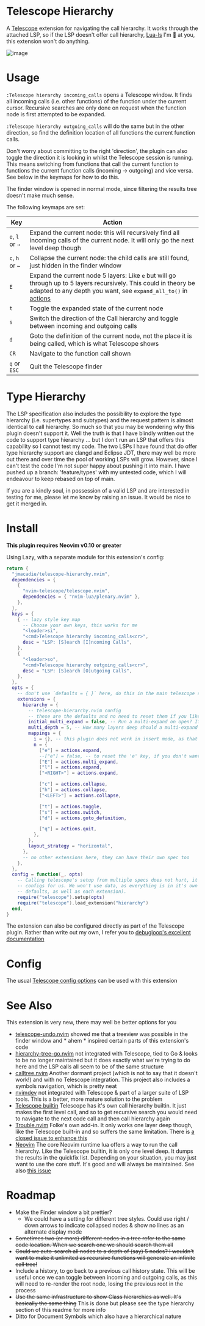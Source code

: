 # Telescope Hierarchy

A [Telescope](https://github.com/nvim-telescope/telescope.nvim) extension for navigating the call hierarchy. It works through the attached LSP, so if the LSP doesn't offer call hierarchy, [Lua-ls](https://github.com/LuaLS/lua-language-server) I'm 👀 at you, this extension won't do anything.

![image](https://github.com/user-attachments/assets/4120f28c-52f2-4c92-8c1e-147dd37efa25)

# Usage

`:Telescope hierarchy incoming_calls` opens a Telescope window. It finds all incoming calls (i.e. other functions) of the function under the current cursor. Recursive searches are only done on request when the function node is first attempted to be expanded.

`:Telescope hierarchy outgoing_calls` will do the same but in the other direction, so find the definition location of all functions the current function calls.

Don't worry about committing to the right 'direction', the plugin can also toggle the direction it is looking in whilst the Telescope session is running. This means switching from functions that call the current function to functions the current function
calls (incoming -> outgoing) and vice versa. See below in the keymaps for how to do this.

The finder window is opened in normal mode, since filtering the results tree doesn't make much sense.

The following keymaps are set:

| Key | Action |
| --- | --- |
| `e`, `l` or `→` | Expand the current node: this will recursively find all incoming calls of the current node. It will only go the next level deep though |
| `c`, `h` or `←` | Collapse the current node: the child calls are still found, just hidden in the finder window |
| `E` | Expand the current node 5 layers: Like `e` but will go through up to 5 layers recursively. This could in theory be adapted to any depth you want, see `expand_all_to()` in [actions](lua/telescope-hierarchy/actions.lua)  |
| `t` | Toggle the expanded state of the current node |
| `s` | Switch the direction of the Call hierarchy and toggle between incoming and outgoing calls |
| `d` | Goto the definition of the current node, not the place it is being called, which is what Telescope shows |
| `CR` | Navigate to the function call shown |
| `q` or `ESC` | Quit the Telescope finder |

# Type Hierarchy

The LSP specification also includes the possibility to explore the type hierarchy (i.e. supertypes and subtypes) and the request pattern is almost identical to call hierarchy. So much so that you may be wondering why this plugin doesn't support it.
Well the truth is that I have blindly written out the code to support type hierarchy ... but I don't run an LSP that offers this capability so I cannot test my code. The two LSPs I have found that do offer type hierarchy support are clangd and
Eclipse JDT, there may well be more out there and over time the pool of working LSPs will grow. However, since I can't test the code I'm not super happy about pushing it into main. I have pushed up a branch: 'feature/types' with my untested code,
which I will endeavour to keep rebased on top of main.

If you are a kindly soul, in possession of a valid LSP and are interested in testing for me, please let me know by raising an issue. It would be nice to get it merged in.

# Install

**This plugin requires Neovim v0.10 or greater**

Using Lazy, with a separate module for this extension's config:

```lua ...\lua\plugins\telescope-hierarchy.lua
return {
  "jmacadie/telescope-hierarchy.nvim",
  dependencies = {
    {
      "nvim-telescope/telescope.nvim",
      dependencies = { "nvim-lua/plenary.nvim" },
    },
  },
  keys = {
    { -- lazy style key map
      -- Choose your own keys, this works for me
      "<leader>si",
      "<cmd>Telescope hierarchy incoming_calls<cr>",
      desc = "LSP: [S]earch [I]ncoming Calls",
    },
    {
      "<leader>so",
      "<cmd>Telescope hierarchy outgoing_calls<cr>",
      desc = "LSP: [S]earch [O]utgoing Calls",
    },
  },
  opts = {
    -- don't use `defaults = { }` here, do this in the main telescope spec
    extensions = {
      hierarchy = {
        -- telescope-hierarchy.nvim config
        -- these are the defaults and no need to reset them if you like these
        initial_multi_expand = false, -- Run a multi-expand on open? If false, will only expand one layer deep by default
        multi_depth = 5, -- How many layers deep should a multi-expand go?
        mappings = {
          i = {}, -- this plugin does not work in insert mode, as that would imply filtering the tree
          n = {
            ["e"] = actions.expand,
            --["e"] = false, -- to reset the 'e' key, if you don't want it mapped
            ["E"] = actions.multi_expand,
            ["l"] = actions.expand,
            ["<RIGHT>"] = actions.expand,

            ["c"] = actions.collapse,
            ["h"] = actions.collapse,
            ["<LEFT>"] = actions.collapse,

            ["t"] = actions.toggle,
            ["s"] = actions.switch,
            ["d"] = actions.goto_definition,

            ["q"] = actions.quit,
          },
        },
        layout_strategy = "horizontal",
      },
      -- no other extensions here, they can have their own spec too
    },
  },
  config = function(_, opts)
    -- Calling telescope's setup from multiple specs does not hurt, it will happily merge the
    -- configs for us. We won't use data, as everything is in it's own namespace (telescope
    -- defaults, as well as each extension).
    require("telescope").setup(opts)
    require("telescope").load_extension("hierarchy")
  end,
}
```

The extension can also be configured directly as part of the Telescope plugin. Rather than write out my own, I refer you to [debugloop's excellent documentation](https://github.com/debugloop/telescope-undo.nvim/tree/main?tab=readme-ov-file#installation)

# Config

The usual [Telescope config options](https://github.com/nvim-telescope/telescope.nvim?tab=readme-ov-file#customization) can be used with this extension

# See Also

This extension is very new, there may well be better options for you

- [telescope-undo.nvim](https://github.com/debugloop/telescope-undo.nvim/tree/main) showed me that a treeview was possible in the finder window and * ahem * inspired certain parts of this extension's code
- [hierarchy-tree-go.nvim](https://github.com/crusj/hierarchy-tree-go.nvim) not integrated with Telescope, tied to Go & looks to be no longer maintained but it does exactly what we're trying to do here and the LSP calls all seem to be of the same structure
- [calltree.nvim](https://github.com/marcomayer/calltree.nvim) Another dormant project (which is not to say that it doesn't work!) and with no Telescope integration. This project also includes a symbols navigation, which is pretty neat
- [nvimdev](https://nvimdev.github.io/lspsaga/callhierarchy/) not integrated with Telescope & part of a larger suite of LSP tools. This is a better, more mature solution to the problem
- [Telescope builtin](https://github.com/nvim-telescope/telescope.nvim/blob/master/lua/telescope/builtin/__lsp.lua#L113) Telescope has it's own call hierarchy builtin. It just makes the first level call, and so to get recursive search you would need to navigate to the next code call and then call hierarchy again
- [Trouble.nvim](https://github.com/folke/trouble.nvim) Folke's own add-in. It only works one layer deep though, like the Telescope built-in and so suffers the same limitation. There is [a closed issue to enhance this](https://github.com/folke/trouble.nvim/issues/463)
- [Neovim](https://github.com/neovim/neovim/blob/master/runtime/lua/vim/lsp/buf.lua#L907) The core Neovim runtime lua offers a way to run the call hierarchy. Like the Telescope builtin, it is only one level deep. It dumps the results in the quickfix list. Depending on your situation, you may just want to use the core stuff. It's good and will always be maintained. See also [this issue](https://github.com/neovim/neovim/issues/26817)

# Roadmap

- Make the Finder window a bit prettier?
  - We could have a setting for different tree styles. Could use right / down arrows to indicate collapsed nodes & show no lines as an alternate display mode
- ~~Sometimes two (or more) different nodes in a tree refer to the same code location. When we search one we should search them all~~
- ~~Could we auto-search all nodes to a depth of (say) 5 nodes? I wouldn't want to make it unlimited as recursive functions will generate an infinite call tree!~~
- Include a history, to go back to a previous call history state. This will be useful once we can toggle between incoming and outgoing calls, as this will need to re-render the root node, losing the previous root in the process
- ~~Use the same infrastructure to show Class hierarchies as well. It's basically the same thing~~ This is done but please see the type hierarchy section of this readme for more info
- Ditto for Document Symbols which also have a hierarchical nature
